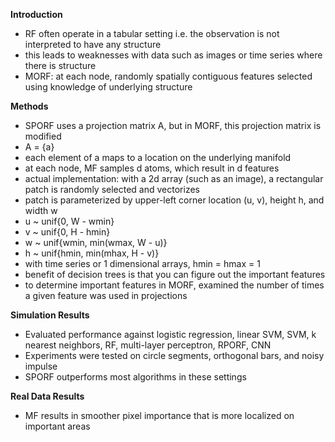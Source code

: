 **Introduction**
- RF often operate in a tabular setting i.e. the observation is not interpreted to have any structure
- this leads to weaknesses with data such as images or time series where there is structure
- MORF: at each node, randomly spatially contiguous features selected using knowledge of underlying structure

**Methods**
- SPORF uses a projection matrix A, but in MORF, this projection matrix is modified
- A = {a}
- each element of a maps to a location on the underlying manifold
- at each node, MF samples d atoms, which result in d features
- actual implementation: with a 2d array (such as an image), a rectangular patch is randomly selected and vectorizes
- patch is parameterized by upper-left corner location (u, v), height h, and width w
- u ~ unif{0, W - wmin}
- v ~ unif{0, H - hmin}
- w ~ unif{wmin, min(wmax, W - u)}
- h ~ unif{hmin, min(mhax, H - v)}
- with time series or 1 dimensional arrays, hmin = hmax = 1
- benefit of decision trees is that you can figure out the important features
- to determine important features in MORF, examined the number of times a given feature was used in projections

**Simulation Results**
- Evaluated performance against logistic regression, linear SVM, SVM, k nearest neighbors, RF, multi-layer perceptron, RPORF, CNN
- Experiments were tested on circle segments, orthogonal bars, and noisy impulse
- SPORF outperforms most algorithms in these settings

**Real Data Results**
- MF results in smoother pixel importance that is more localized on important areas
